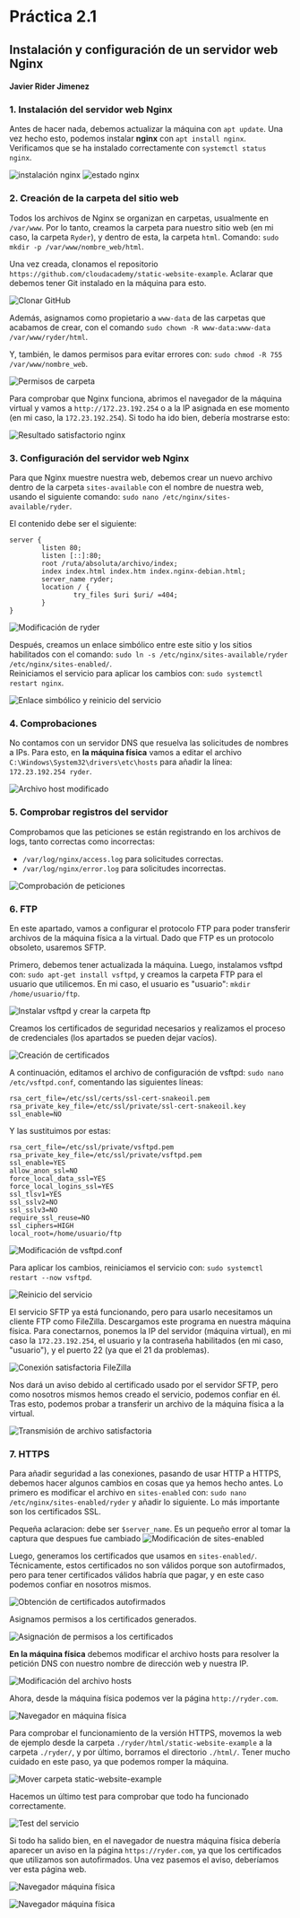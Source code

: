
# Práctica 2.1 
## Instalación y configuración de un servidor web Nginx
#### Javier Rider Jimenez

### 1. Instalación del servidor web Nginx

Antes de hacer nada, debemos actualizar la máquina con `apt update`. Una vez hecho esto, podemos instalar **nginx** con `apt install nginx`.  
Verificamos que se ha instalado correctamente con `systemctl status nginx`.

![instalación nginx](Imagenes/screenshot.1.jpg)
![estado nginx](Imagenes/screenshot.2.jpg)

### 2. Creación de la carpeta del sitio web

Todos los archivos de Nginx se organizan en carpetas, usualmente en `/var/www`. Por lo tanto, creamos la carpeta para nuestro sitio web (en mi caso, la carpeta `Ryder`), y dentro de esta, la carpeta `html`. Comando: `sudo mkdir -p /var/www/nombre_web/html`.

Una vez creada, clonamos el repositorio `https://github.com/cloudacademy/static-website-example`. Aclarar que debemos tener Git instalado en la máquina para esto.

![Clonar GitHub](Imagenes/screenshot.3.jpg)

Además, asignamos como propietario a `www-data` de las carpetas que acabamos de crear, con el comando `sudo chown -R www-data:www-data /var/www/ryder/html`.

Y, también, le damos permisos para evitar errores con: `sudo chmod -R 755 /var/www/nombre_web`.

![Permisos de carpeta](Imagenes/screenshot.4.jpg)

Para comprobar que Nginx funciona, abrimos el navegador de la máquina virtual y vamos a `http://172.23.192.254` o a la IP asignada en ese momento (en mi caso, la `172.23.192.254`). Si todo ha ido bien, debería mostrarse esto:

![Resultado satisfactorio nginx](Imagenes/screenshot.5.jpg)

### 3. Configuración del servidor web Nginx

Para que Nginx muestre nuestra web, debemos crear un nuevo archivo dentro de la carpeta `sites-available` con el nombre de nuestra web, usando el siguiente comando: `sudo nano /etc/nginx/sites-available/ryder`.

El contenido debe ser el siguiente:

```
server {
        listen 80;
        listen [::]:80;
        root /ruta/absoluta/archivo/index;
        index index.html index.htm index.nginx-debian.html;
        server_name ryder;
        location / {
                try_files $uri $uri/ =404;
        }
}
```

![Modificación de ryder](Imagenes/screenshot.6.jpg)

Después, creamos un enlace simbólico entre este sitio y los sitios habilitados con el comando: `sudo ln -s /etc/nginx/sites-available/ryder /etc/nginx/sites-enabled/`.  
Reiniciamos el servicio para aplicar los cambios con: `sudo systemctl restart nginx`.

![Enlace simbólico y reinicio del servicio](Imagenes/screenshot.7.jpg)

### 4. Comprobaciones

No contamos con un servidor DNS que resuelva las solicitudes de nombres a IPs. Para esto, en **la máquina física** vamos a editar el archivo `C:\Windows\System32\drivers\etc\hosts` para añadir la línea:  
`172.23.192.254 ryder`.

![Archivo host modificado](Imagenes/screenshot.8.jpg)

### 5. Comprobar registros del servidor

Comprobamos que las peticiones se están registrando en los archivos de logs, tanto correctas como incorrectas:
- `/var/log/nginx/access.log` para solicitudes correctas.
- `/var/log/nginx/error.log` para solicitudes incorrectas.

![Comprobación de peticiones](Imagenes/screenshot.9.jpg)

### 6. FTP

En este apartado, vamos a configurar el protocolo FTP para poder transferir archivos de la máquina física a la virtual. Dado que FTP es un protocolo obsoleto, usaremos SFTP.

Primero, debemos tener actualizada la máquina. Luego, instalamos vsftpd con: `sudo apt-get install vsftpd`, y creamos la carpeta FTP para el usuario que utilicemos. En mi caso, el usuario es "usuario": `mkdir /home/usuario/ftp`.

![Instalar vsftpd y crear la carpeta ftp](Imagenes/screenshot.10.jpg)

Creamos los certificados de seguridad necesarios y realizamos el proceso de credenciales (los apartados se pueden dejar vacíos).

![Creación de certificados](Imagenes/screenshot.11.jpg)

A continuación, editamos el archivo de configuración de vsftpd: `sudo nano /etc/vsftpd.conf`, comentando las siguientes líneas:

```
rsa_cert_file=/etc/ssl/certs/ssl-cert-snakeoil.pem
rsa_private_key_file=/etc/ssl/private/ssl-cert-snakeoil.key
ssl_enable=NO
```

Y las sustituimos por estas:

```
rsa_cert_file=/etc/ssl/private/vsftpd.pem
rsa_private_key_file=/etc/ssl/private/vsftpd.pem
ssl_enable=YES
allow_anon_ssl=NO
force_local_data_ssl=YES
force_local_logins_ssl=YES
ssl_tlsv1=YES
ssl_sslv2=NO
ssl_sslv3=NO
require_ssl_reuse=NO
ssl_ciphers=HIGH
local_root=/home/usuario/ftp
```

![Modificación de vsftpd.conf](Imagenes/screenshot.12.jpg)

Para aplicar los cambios, reiniciamos el servicio con: `sudo systemctl restart --now vsftpd`.

![Reinicio del servicio](Imagenes/screenshot.13.jpg)

El servicio SFTP ya está funcionando, pero para usarlo necesitamos un cliente FTP como FileZilla. Descargamos este programa en nuestra máquina física. Para conectarnos, ponemos la IP del servidor (máquina virtual), en mi caso la `172.23.192.254`, el usuario y la contraseña habilitados (en mi caso, "usuario"), y el puerto 22 (ya que el 21 da problemas).

![Conexión satisfactoria FileZilla](Imagenes/screenshot.14.jpg)

Nos dará un aviso debido al certificado usado por el servidor SFTP, pero como nosotros mismos hemos creado el servicio, podemos confiar en él. Tras esto, podemos probar a transferir un archivo de la máquina física a la virtual.

![Transmisión de archivo satisfactoria](Imagenes/screenshot.16.jpg)

### 7. HTTPS

Para añadir seguridad a las conexiones, pasando de usar HTTP a HTTPS, debemos hacer algunos cambios en cosas que ya hemos hecho antes. Lo primero es modificar el archivo en `sites-enabled` con: `sudo nano /etc/nginx/sites-enabled/ryder` y añadir lo siguiente. Lo más importante son los certificados SSL.

Pequeña aclaracion: debe ser `$server_name`. Es un pequeño error al tomar la captura que despues fue cambiado
![Modificación de sites-enabled](Imagenes/screenshot.17.jpg)

Luego, generamos los certificados que usamos en `sites-enabled/`. Técnicamente, estos certificados no son válidos porque son autofirmados, pero para tener certificados válidos habría que pagar, y en este caso podemos confiar en nosotros mismos.

![Obtención de certificados autofirmados](Imagenes/screenshot.18.jpg)

Asignamos permisos a los certificados generados.

![Asignación de permisos a los certificados](Imagenes/screenshot.19.jpg)

**En la máquina física** debemos modificar el archivo hosts para resolver la petición DNS con nuestro nombre de dirección web y nuestra IP.

![Modificación del archivo hosts](Imagenes/screenshot.19.jpg)

Ahora, desde la máquina física podemos ver la página `http://ryder.com`.

![Navegador en máquina física](Imagenes/screenshot.20.jpg)

Para comprobar el funcionamiento de la versión HTTPS, movemos la web de ejemplo desde la carpeta `./ryder/html/static-website-example` a la carpeta `./ryder/`, y por último, borramos el directorio `./html/`. Tener mucho cuidado en este paso, ya que podemos romper la máquina.

![Mover carpeta static-website-example](Imagenes/screenshot.21.jpg)

Hacemos un último test para comprobar que todo ha funcionado correctamente.

![Test del servicio](Imagenes/screenshot.23.jpg)

Si todo ha salido bien, en el navegador de nuestra máquina física debería aparecer un aviso en la página `https://ryder.com`, ya que los certificados que utilizamos son autofirmados. Una vez pasemos el aviso, deberíamos ver esta página web.

![Navegador máquina física](Imagenes/screenshot.22.jpg)

![Navegador máquina física](Imagenes/screenshot.25.jpg)
